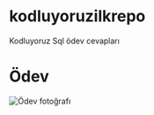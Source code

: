 # kodluyoruzilkrepo
Kodluyoruz Sql ödev cevapları 


# Ödev

![Ödev fotoğrafı](https://app.patika.dev/patikaLogo.png)

